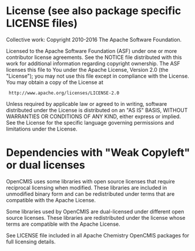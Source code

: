 # License (see also package specific LICENSE files)

Collective work: Copyright 2010-2016 The Apache Software Foundation.

Licensed to the Apache Software Foundation (ASF) under one or more
contributor license agreements.  See the NOTICE file distributed with
this work for additional information regarding copyright ownership.
The ASF licenses this file to You under the Apache License, Version 2.0
(the "License"); you may not use this file except in compliance with
the License.  You may obtain a copy of the License at

     http://www.apache.org/licenses/LICENSE-2.0

Unless required by applicable law or agreed to in writing, software
distributed under the License is distributed on an "AS IS" BASIS,
WITHOUT WARRANTIES OR CONDITIONS OF ANY KIND, either express or implied.
See the License for the specific language governing permissions and
limitations under the License.

# Dependencies with "Weak Copyleft" or dual licenses

OpenCMIS uses some libraries with open source licenses that require reciprocal
licensing when modified. These libraries are included in unmodified binary
form and can be redistributed under terms that are compatible with the
Apache License.

Some libraries used by OpenCMIS are dual-licensed under different open source
licenses. These libraries are redistributed under the license whose terms
are compatible with the Apache License.

See LICENSE file included in all Apache Chemistry OpenCMIS packages for 
full licensing details.
